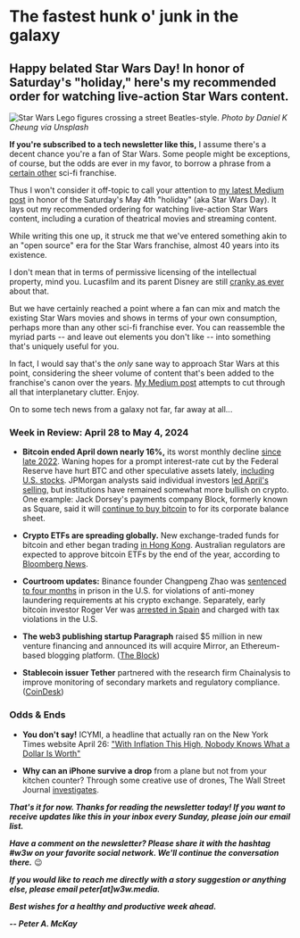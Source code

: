 # The fastest hunk o' junk in the galaxy
## Happy belated Star Wars Day! In honor of Saturday's "holiday," here's my recommended order for watching live-action Star Wars content.

![Star Wars Lego figures crossing a street Beatles-style.](https://blog.pmckay.com/img/daniel-k-cheung-3840.jpg)
*Photo by Daniel K Cheung via Unsplash*

**If you're subscribed to a tech newsletter like this,** I assume there's a decent chance you're a fan of Star Wars. Some people might be exceptions, of course, but the odds are ever in my favor, to borrow a phrase from a [certain other](https://www.youtube.com/watch?v=_s7qgNMqDJI) sci-fi franchise.

Thus I won't consider it off-topic to call your attention to [my latest Medium post](https://medium.com/p/58cb09646481) in honor of the Saturday's May 4th "holiday" (aka Star Wars Day). It lays out my recommended ordering for watching live-action Star Wars content, including a curation of theatrical movies and streaming content.

While writing this one up, it struck me that we've entered something akin to an "open source" era for the Star Wars franchise, almost 40 years into its existence.

I don't mean that in terms of permissive licensing of the intellectual property, mind you. Lucasfilm and its parent Disney are still [cranky as ever](https://www.reuters.com/legal/lucasfilm-sues-star-wash-chilean-star-wars-themed-car-wash-2023-12-27/) about that.

But we have certainly reached a point where a fan can mix and match the existing Star Wars movies and shows in terms of your own consumption, perhaps more than any other sci-fi franchise ever. You can reassemble the myriad parts -- and leave out elements you don't like -- into something that's uniquely useful for you.

In fact, I would say that's the *only* sane way to approach Star Wars at this point, considering the sheer volume of content that's been added to the franchise's canon over the years. [My Medium post](https://medium.com/p/58cb09646481) attempts to cut through all that interplanetary clutter. Enjoy.

On to some tech news from a galaxy not far, far away at all...

### Week in Review: April 28 to May 4, 2024

- **Bitcoin ended April down nearly 16%,** its worst monthly decline [since late 2022](https://www.reuters.com/technology/bitcoin-slides-below-58000-rattled-by-tougher-fed-rate-outlook-2024-05-01/). Waning hopes for a prompt interest-rate cut by the Federal Reserve have hurt BTC and other speculative assets lately, [including U.S. stocks](https://www.spglobal.com/marketintelligence/en/news-insights/latest-news-headlines/s-p-500-falls-4-2-in-april-as-market-momentum-loses-steam-81466397). JPMorgan analysts said individual investors [led April's selling](https://www.coindesk.com/markets/2024/05/02/crypto-market-sell-off-was-driven-by-retail-investors-jpmorgan-says/), but institutions have remained somewhat more bullish on crypto. One example: Jack Dorsey's payments company Block, formerly known as Square, said it will [continue to buy bitcoin](https://www.coindesk.com/business/2024/05/02/jack-dorseys-block-adding-more-bitcoin-to-balance-sheet-presents-road-map-for-others/) to for its corporate balance sheet.

- **Crypto ETFs are spreading globally.** New exchange-traded funds for bitcoin and ether began trading [in Hong Kong](https://www.reuters.com/markets/currencies/asias-first-spot-bitcoin-ether-etfs-gain-hong-kong-debut-2024-04-30/). Australian regulators are expected to approve bitcoin ETFs by the end of the year, according to [Bloomberg News](https://www.bloomberg.com/news/articles/2024-04-28/bitcoin-btc-etf-bandwagon-heads-to-australia-after-53-billion-haul-in-us).

- **Courtroom updates:** Binance founder Changpeng Zhao was [sentenced to four months](https://www.cnbc.com/2024/04/30/binance-founder-changpeng-zhao-cz-sentenced-to-four-months-in-prison-.html) in prison in the U.S. for violations of anti-money laundering requirements at his crypto exchange. Separately, early bitcoin investor Roger Ver was [arrested in Spain](https://www.theblock.co/post/291772/early-bitcoin-investor-roger-ver-arrested-charged-with-alleged-tax-fraud) and charged with tax violations in the U.S.

- **The web3 publishing startup Paragraph** raised $5 million in new venture financing and announced its will acquire Mirror, an Ethereum-based blogging platform. ([The Block](https://www.theblock.co/post/292221/paragraph-raises-5-million-from-usv-and-coinbase-ventures-takes-over-web3-blogging-platform-mirror))

- **Stablecoin issuer Tether** partnered with the research firm Chainalysis to improve monitoring of secondary markets and regulatory compliance. ([CoinDesk](https://www.coindesk.com/policy/2024/05/02/tether-enters-transaction-surveillance-partnership-with-chainalysis-as-regulatory-pressure-mounts/))

### Odds & Ends

- **You don't say!** ICYMI, a headline that actually ran on the New York Times website April 26: ["With Inflation This High, Nobody Knows What a Dollar Is Worth"](https://www.nytimes.com/2024/04/26/business/inflation-money-dollar-value.html)

- **Why can an iPhone survive a drop** from a plane but not from your kitchen counter? Through some creative use of drones, The Wall Street Journal [investigates](https://www.wsj.com/tech/personal-tech/why-an-iphone-can-survive-a-drop-from-a-plane-but-not-from-your-kitchen-counter-57453ca9?reflink=desktopwebshare_permalink).

_**That's it for now. Thanks for reading the newsletter today! If you want to receive updates like this in your inbox every Sunday, please join our email list.**_

_**Have a comment on the newsletter? Please share it with the hashtag #w3w on your favorite social network. We'll continue the conversation there.**_ 😉

_**If you would like to reach me directly with a story suggestion or anything else, please email peter[at]w3w.media.**_

_**Best wishes for a healthy and productive week ahead.**_  

_**-- Peter A. McKay**_  
